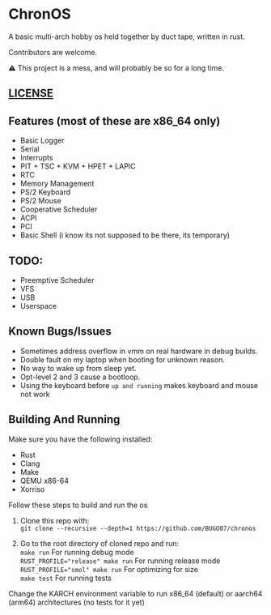 # ChronOS

A basic multi-arch hobby os held together by duct tape, written in rust.

Contributors are welcome.

:warning: This project is a mess, and will probably be so for a long time. 

## [LICENSE](LICENSE)

## Features (most of these are x86_64 only)

- Basic Logger
- Serial
- Interrupts
- PIT + TSC + KVM + HPET + LAPIC
- RTC
- Memory Management
- PS/2 Keyboard
- PS/2 Mouse
- Cooperative Scheduler
- ACPI
- PCI
- Basic Shell (i know its not supposed to be there, its temporary)

## TODO:

- Preemptive Scheduler
- VFS
- USB
- Userspace

## Known Bugs/Issues

- Sometimes address overflow in vmm on real hardware in debug builds.
- Double fault on my laptop when booting for unknown reason.
- No way to wake up from sleep yet.
- Opt-level 2 and 3 cause a bootloop.
- Using the keyboard before `up and running` makes keyboard and mouse not work

## Building And Running

Make sure you have the following installed:
* Rust
* Clang
* Make
* QEMU x86-64
* Xorriso

Follow these steps to build and run the os
1. Clone this repo with:\
``git clone --recursive --depth=1 https://github.com/BUGO07/chronos``

2. Go to the root directory of cloned repo and run:\
``make run`` For running debug mode\
``RUST_PROFILE="release" make run`` For running release mode\
``RUST_PROFILE="smol" make run`` For optimizing for size\
``make test`` For running tests

Change the KARCH environment variable to run x86_64 (default) or aarch64 (arm64) architectures (no tests for it yet)